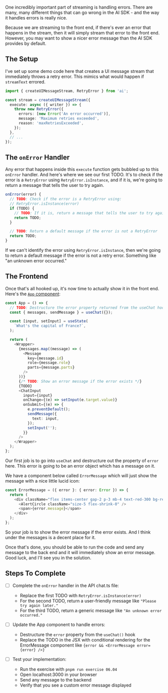 One incredibly important part of streaming is handling errors. There are many, many different things that can go wrong in the AI SDK - and the way it handles errors is really nice.

Because we are streaming to the front end, if there's ever an error that happens in the stream, then it will simply stream that error to the front end. However, you may want to show a nicer error message than the AI SDK provides by default.

## The Setup

I've set up some demo code here that creates a UI message stream that immediately throws a retry error. This mimics what would happen if `streamText` errored.

```typescript
import { createUIMessageStream, RetryError } from 'ai';

const stream = createUIMessageStream({
  execute: async ({ writer }) => {
    throw new RetryError({
      errors: [new Error('An error occurred')],
      message: 'Maximum retries exceeded',
      reason: 'maxRetriesExceeded',
    });
  },
  // ...
});
```

## The `onError` Handler

Any error that happens inside this `execute` function gets bubbled up to this `onError` handler. And here's where we see our first TODO. It's to check if the error is a `RetryError` using `RetryError.isInstance`, and if it is, we're going to return a message that tells the user to try again.

```typescript
onError(error) {
  // TODO: Check if the error is a RetryError using:
  // RetryError.isInstance(error)
  if (TODO) {
    // TODO: If it is, return a message that tells the user to try again
    return TODO;
  }

  // TODO: Return a default message if the error is not a RetryError
  return TODO;
}
```

If we can't identify the error using `RetryError.isInstance`, then we're going to return a default message if the error is not a retry error. Something like "an unknown error occurred."

## The Frontend

Once that's all hooked up, it's now time to actually show it in the front end. Here's the [`App` component](./client/root.tsx):

```typescript
const App = () => {
  // TODO: Destructure the error property returned from the useChat hook
  const { messages, sendMessage } = useChat({});

  const [input, setInput] = useState(
    `What's the capital of France?`,
  );

  return (
    <Wrapper>
      {messages.map((message) => (
        <Message
          key={message.id}
          role={message.role}
          parts={message.parts}
        />
      ))}
      {/* TODO: Show an error message if the error exists */}
      {TODO}
      <ChatInput
        input={input}
        onChange={(e) => setInput(e.target.value)}
        onSubmit={(e) => {
          e.preventDefault();
          sendMessage({
            text: input,
          });
          setInput('');
        }}
      />
    </Wrapper>
  );
};
```

Our first job is to go into `useChat` and destructure out the property of `error` here. This error is going to be an error object which has a message on it.

We have a component below called `ErrorMessage` which will just show the message with a nice little lucid icon:

```typescript
const ErrorMessage = ({ error }: { error: Error }) => {
  return (
    <div className="flex items-center gap-2 p-3 mb-4 text-red-300 bg-red-900/20 border border-red-500/30 rounded-lg">
      <AlertCircle className="size-5 flex-shrink-0" />
      <span>{error.message}</span>
    </div>
  );
};
```

So your job is to show the error message if the error exists. And I think under the messages is a decent place for it.

Once that's done, you should be able to run the code and send any message to the back end and it will immediately show an error message. Good luck, and I'll see you in the solution.

## Steps To Complete

- [ ] Complete the `onError` handler in the API chat.ts file:
  - Replace the first TODO with `RetryError.isInstance(error)`
  - For the second TODO, return a user-friendly message like `"Please try again later."`
  - For the third TODO, return a generic message like `"An unknown error occurred."`

- [ ] Update the App component to handle errors:
  - Destructure the `error` property from the `useChat()` hook
  - Replace the TODO in the JSX with conditional rendering for the ErrorMessage component like `{error && <ErrorMessage error={error} />}`

- [ ] Test your implementation:
  - Run the exercise with `pnpm run exercise 06.04`
  - Open localhost:3000 in your browser
  - Send any message to the backend
  - Verify that you see a custom error message displayed
